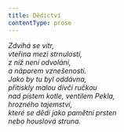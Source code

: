 ```yaml
---
title: Dědictví
contentType: prose
---
```


_Zdvíhá se vítr,  
vteřina mezi strnulostí,  
z níž není odvolání,  
a náporem vznešenosti.  
Jako by tu byl oddávna,  
přitiskly malou dívčí ručkou  
nad pístem kotle, ventilem Pekla,  
hrozného tajemství,  
které se dědí jako pamětní prsten  
nebo houslová struna._
